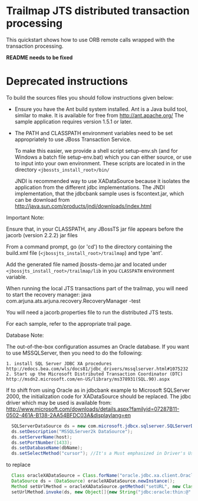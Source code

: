<!---
JBoss, Home of Professional Open Source
Copyright 2006, Red Hat Middleware LLC, and individual contributors
as indicated by the @author tags.
See the copyright.txt in the distribution for a full listing
of individual contributors.
This copyrighted material is made available to anyone wishing to use,
modify, copy, or redistribute it subject to the terms and conditions
of the GNU Lesser General Public License, v. 2.1.
This program is distributed in the hope that it will be useful, but WITHOUT A
WARRANTY; without even the implied warranty of MERCHANTABILITY or FITNESS FOR A
PARTICULAR PURPOSE.  See the GNU Lesser General Public License for more details.
You should have received a copy of the GNU Lesser General Public License,
v.2.1 along with this distribution; if not, write to the Free Software
Foundation, Inc., 51 Franklin Street, Fifth Floor, Boston,
MA  02110-1301, USA.
(C) 2005-2006,
@author JBoss Inc.
The trail map is provided with examples (the Banking application) that
allow  a better  understanding   of the  way   to  use  the   JBossTS
Programming interfaces.
-->

# Trailmap JTS distributed transaction processing

This quickstart shows how to use ORB remote calls
wrapped with the transaction processing.

**README needs to be fixed**

# Deprecated instructions

To build the sources files you should follow instructions given below:

- Ensure you have the Ant build system installed. Ant is a Java build
tool, similar to make.
  It is available for free from http://ant.apache.org/
  The sample application requires version 1.5.1 or later.

- The PATH and CLASSPATH environment variables need to be set
appropriately to use JBoss Transaction Service.

  To make this easier, we provide a shell script setup-env.sh (and for
  Windows a batch file setup-env.bat) which you  can either source, or
  use to input into your own environment. These scripts are located in
  in the directory `<jbossts_install_root>/bin/`

  JNDI is recommended way to use XADataSource because it isolates the application from the
  different jdbc implementations. The JNDI implementation, that the jdbcbank sample uses is fscontext.jar,
  which can be download from http://java.sun.com/products/jndi/downloads/index.html

Important Note:

  Ensure that, in your CLASSPATH, any JBossTS jar file appears before
  the jacorb (version 2.2.2) jar files

 From a command prompt,  go (or 'cd') to  the directory containing the
 build.xml file (`<jbossjts_install_root>/trailmap`) and type 'ant'.

 Add   the  generated file  named   jbossts-demo.jar and located under
 `<jbossjts_install_root>/trailmap/lib`  in    you  `CLASSPATH` environment
 variable.

When running the local JTS transactions part of the trailmap, you will need to start
the recovery manager: java com.arjuna.ats.arjuna.recovery.RecoveryManager -test

You will need a jacorb.properties file to run the distributed JTS tests.

 For each sample, refer to the appropriate trail page.

 Database Note:

 The out-of-the-box configuration assumes an Oracle database. If you want
 to use MSSQLServer, then you need to do the following:

	1. install SQL Server JDBC XA procedures http://edocs.bea.com/wls/docs81/jdbc_drivers/mssqlserver.html#1075232
	2. Start up the Microsoft Distributed Transaction Coordinator (DTC) http://msdn2.microsoft.com/en-US/library/ms378931(SQL.90).aspx

If to shift from using Oracle as in jdbcbank example to Microsoft SQLServer 2000, the
initialization code for XADataSource should be replaced. The jdbc driver which may be used is available from:
http://www.microsoft.com/downloads/details.aspx?familyid=07287B11-0502-461A-B138-2AA54BFDC03A&displaylang=en

```java
  SQLServerDataSource ds = new com.microsoft.jdbcx.sqlserver.SQLServerDataSource();
  ds.setDescription("MSSQLServer2k DataSource");
  ds.setServerName(host);
  ds.setPortNumber(1433);
  ds.setDatabaseName(dbName);
  ds.setSelectMethod("cursor"); //It's a Must emphasized in Driver's User Manual
```

to replace

```java
  Class oracleXADataSource = Class.forName("oracle.jdbc.xa.client.OracleXADataSource");
  DataSource ds = (DataSource) oracleXADataSource.newInstance();
  Method setUrlMethod = oracleXADataSource.getMethod("setURL", new Class[]{String.class});
  setUrlMethod.invoke(ds, new Object[]{new String("jdbc:oracle:thin:@" + host + ":" + port + ":" + dbName)});
```
